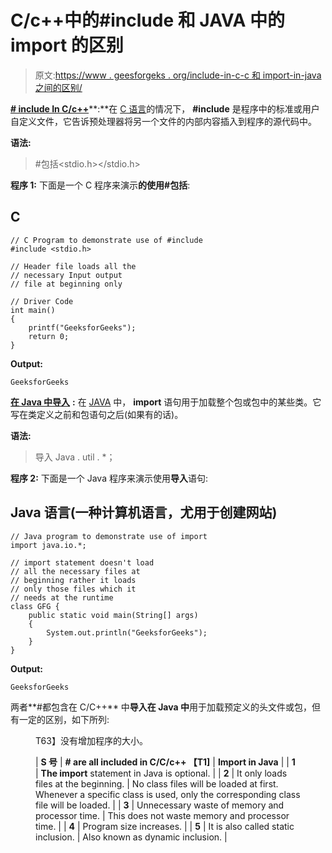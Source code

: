 # C/c++中的#include 和 JAVA 中的 import 的区别

> 原文:[https://www . geesforgeks . org/include-in-c-c 和 import-in-java 之间的区别/](https://www.geeksforgeeks.org/difference-between-include-in-c-c-and-import-in-java/)

[**# include In C/c++**](https://www.geeksforgeeks.org/c-c-include-directive-with-examples/)**:**在 [C 语言](https://www.geeksforgeeks.org/c-language-set-1-introduction/)的情况下， **#include** 是程序中的标准或用户自定义文件，它告诉预处理器将另一个文件的内部内容插入到程序的源代码中。

**语法:**

> #包括<stdio.h></stdio.h>

**程序 1:**
下面是一个 C 程序来演示**的使用#包括**:

## C

```
// C Program to demonstrate use of #include
#include <stdio.h>

// Header file loads all the
// necessary Input output
// file at beginning only

// Driver Code
int main()
{
    printf("GeeksforGeeks");
    return 0;
}
```

**Output:**

```
GeeksforGeeks

```

[**在 Java 中导入**](https://www.geeksforgeeks.org/packages-in-java/) **:** 在 [JAVA](https://www.geeksforgeeks.org/java/) 中， **import** 语句用于加载整个包或包中的某些类。它写在类定义之前和包语句之后(如果有的话)。

**语法:**

> 导入 Java . util . *；

**程序 2:**
下面是一个 Java 程序来演示使用**导入**语句:

## Java 语言(一种计算机语言，尤用于创建网站)

```
// Java program to demonstrate use of import
import java.io.*;

// import statement doesn't load
// all the necessary files at
// beginning rather it loads
// only those files which it
// needs at the runtime
class GFG {
    public static void main(String[] args)
    {
        System.out.println("GeeksforGeeks");
    }
}
```

**Output:**

```
GeeksforGeeks

```

两者**#都包含在 C/C++** 中**导入在 Java 中**用于加载预定义的头文件或包，但有一定的区别，如下所列:

<figure class="table">T63】没有增加程序的大小。

| **S 号** | **# are all included in C/C/c++ 【T1]** | **Import in Java** |
| **1** | **The import** statement in Java is optional. |
| **2** | It only loads files at the beginning. | No class files will be loaded at first.
Whenever a specific class is used, only the corresponding class file will be loaded. |
| **3** | Unnecessary waste of memory and processor time. | This does not waste memory and processor time. |
| **4** | Program size increases. |
| **5** | It is also called static inclusion. | Also known as dynamic inclusion. |

</figure>